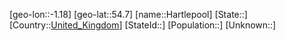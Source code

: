 ﻿---
location: [54.7,-1.18]
type: City
tags:
- geo/City


SpocWebEntityId: 30781
isDeleted: false
confidential: public

---
[geo-lon::-1.18]
[geo-lat::54.7]
[name::Hartlepool]
[State::]
[Country::[United_Kingdom](geo/Continent/Europe/United_Kingdom.md)]
[StateId::]
[Population::]
[Unknown::]

